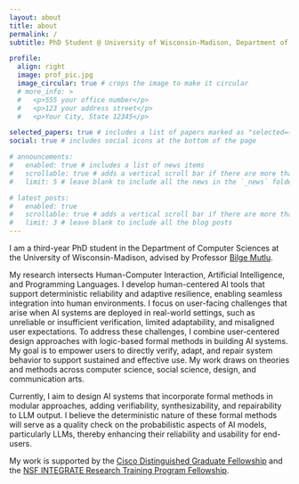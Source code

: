 ```yaml
---
layout: about
title: about
permalink: /
subtitle: PhD Student @ University of Wisconsin-Madison, Department of Computer Sciences

profile:
  align: right
  image: prof_pic.jpg
  image_circular: true # crops the image to make it circular
  # more_info: >
  #   <p>555 your office number</p>
  #   <p>123 your address street</p>
  #   <p>Your City, State 12345</p>

selected_papers: true # includes a list of papers marked as "selected={true}"
social: true # includes social icons at the bottom of the page

# announcements:
#   enabled: true # includes a list of news items
#   scrollable: true # adds a vertical scroll bar if there are more than 3 news items
#   limit: 5 # leave blank to include all the news in the `_news` folder

# latest_posts:
#   enabled: true
#   scrollable: true # adds a vertical scroll bar if there are more than 3 new posts items
#   limit: 3 # leave blank to include all the blog posts
---
```

I am a third-year PhD student in the Department of Computer Sciences at the University of Wisconsin-Madison, advised by Professor [Bilge Mutlu](http://bilgemutlu.com/). 

My research intersects Human-Computer Interaction, Artificial Intelligence, and Programming Languages. I develop human-centered AI tools that support deterministic reliability and adaptive resilience, enabling seamless integration into human environments. I focus on user-facing challenges that arise when AI systems are deployed in real-world settings, such as unreliable or insufficient verification, limited adaptability, and misaligned user expectations. To address these challenges, I combine user-centered design approaches with logic-based formal methods in building AI systems. My goal is to empower users to directly verify, adapt, and repair system behavior to support sustained and effective use. My work draws on theories and methods across computer science, social science, design, and communication arts.  

Currently, I aim to design AI systems that incorporate formal methods in modular approaches, adding verifiability, synthesizability, and repairability to LLM output. I believe the deterministic nature of these formal methods will serve as a quality check on the probabilistic aspects of AI models, particularly LLMs, thereby enhancing their reliability and usability for end-users.

My work is supported by the [Cisco Distinguished Graduate Fellowship](https://www.cs.wisc.edu/2025-cs-department-awards-and-thank-yous/) and the [NSF INTEGRATE Research Training Program Fellowship](https://integrate.wisc.edu/).
